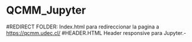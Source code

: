 # QCMM_Jupyter

#REDIRECT FOLDER: Index.html para redireccionar la pagina a https://qcmm.udec.cl/
#HEADER.HTML Header responsive para Jupyter.-


